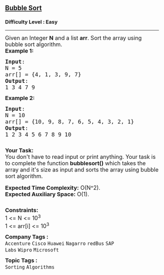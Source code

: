 <h2><a href="https://practice.geeksforgeeks.org/problems/bubble-sort/1?utm_source=youtube&utm_medium=collab_striver_ytdescription&utm_campaign=bubble-sort">Bubble Sort</a></h2><h3>Difficulty Level : Easy</h3><hr><div class="problems_problem_content__Xm_eO"><p><span style="font-size:18px">Given an Integer <strong>N</strong> and a list <strong>arr</strong>. Sort the array using bubble sort algorithm.</span><br>
<span style="font-size:18px"><strong>Example 1:</strong></span></p>

<pre><span style="font-size:18px"><strong>Input</strong>: 
N = 5
arr[] = {4, 1, 3, 9, 7}
<strong>Output</strong>: 
1 3 4 7 9</span>
</pre>

<p><span style="font-size:18px"><strong>Example 2:</strong></span></p>

<pre><span style="font-size:18px"><strong>Input</strong>:
N = 10 
arr[] = {10, 9, 8, 7, 6, 5, 4, 3, 2, 1}
<strong>Output</strong>: 
1 2 3 4 5 6 7 8 9 10</span>
</pre>

<div><br>
<strong><span style="font-size:18px">Your Task:&nbsp;</span></strong></div>

<div><span style="font-size:18px">You don't have to read input or print anything. Your task is to complete the function <strong>bubblesort()</strong> which takes the array and it's size as input and sorts the array using bubble sort algorithm.</span></div>

<div><br>
<span style="font-size:18px"><strong>Expected Time Complexity:</strong>&nbsp;O(N^2).<br>
<strong>Expected Auxiliary Space:</strong>&nbsp;O(1).</span></div>

<p><br>
<span style="font-size:18px"><strong>Constraints:</strong><br>
1 &lt;= N &lt;= 10<sup>3</sup><br>
1 &lt;= arr[i] &lt;= 10<sup>3</sup></span></p>
</div><p><span style=font-size:18px><strong>Company Tags : </strong><br><code>Accenture</code>&nbsp;<code>Cisco</code>&nbsp;<code>Huawei</code>&nbsp;<code>Nagarro</code>&nbsp;<code>redBus</code>&nbsp;<code>SAP Labs</code>&nbsp;<code>Wipro</code>&nbsp;<code>Microsoft</code>&nbsp;<br><p><span style=font-size:18px><strong>Topic Tags : </strong><br><code>Sorting</code>&nbsp;<code>Algorithms</code>&nbsp;